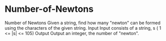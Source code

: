 # Number-of-Newtons
Number of Newtons  Given a string, find how many "newton" can be formed using the characters of the given string.   Input Input consists of a string, s ( 1 &lt;= |s| &lt;= 105) Output Output an integer, the number of "newton".
